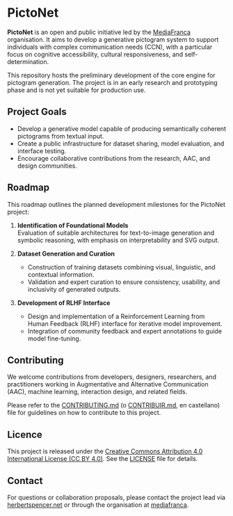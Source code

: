 # PictoNet

**PictoNet** is an open and public initiative led by the [MediaFranca](https://github.com/mediafranca) organisation. It aims to develop a generative pictogram system to support individuals with complex communication needs (CCN), with a particular focus on cognitive accessibility, cultural responsiveness, and self-determination.

This repository hosts the preliminary development of the core engine for pictogram generation. The project is in an early research and prototyping phase and is not yet suitable for production use.

## Project Goals

- Develop a generative model capable of producing semantically coherent pictograms from textual input.
- Create a public infrastructure for dataset sharing, model evaluation, and interface testing.
- Encourage collaborative contributions from the research, AAC, and design communities.

## Roadmap

This roadmap outlines the planned development milestones for the PictoNet project:

1. **Identification of Foundational Models**  
   Evaluation of suitable architectures for text-to-image generation and symbolic reasoning, with emphasis on interpretability and SVG output.

2. **Dataset Generation and Curation**  
   - Construction of training datasets combining visual, linguistic, and contextual information.  
   - Validation and expert curation to ensure consistency, usability, and inclusivity of generated outputs.

3. **Development of RLHF Interface**  
   - Design and implementation of a Reinforcement Learning from Human Feedback (RLHF) interface for iterative model improvement.  
   - Integration of community feedback and expert annotations to guide model fine-tuning.

## Contributing

We welcome contributions from developers, designers, researchers, and practitioners working in Augmentative and Alternative Communication (AAC), machine learning, interaction design, and related fields.

Please refer to the [CONTRIBUTING.md](CONTRIBUTING.md) (o [CONTRIBUIR.md](CONTRIBUIR.md), en castellano) file for guidelines on how to contribute to this project.

## Licence

This project is released under the [Creative Commons Attribution 4.0 International License (CC BY 4.0)](https://creativecommons.org/licenses/by/4.0/). See the [LICENSE](LICENSE) file for details.

## Contact

For questions or collaboration proposals, please contact the project lead via [herbertspencer.net](https://herbertspencer.net) or through the organisation at [mediafranca](https://github.com/mediafranca).

